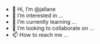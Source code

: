 - 👋 Hi, I’m @jallane
- 👀 I’m interested in ...
- 🌱 I’m currently learning ...
- 💞️ I’m looking to collaborate on ...
- 📫 How to reach me ...

<!---
jallane/jallane is a ✨ special ✨ repository because its `README.md` (this file) appears on your GitHub profile.
You can click the Preview link to take a look at your changes.
--->
